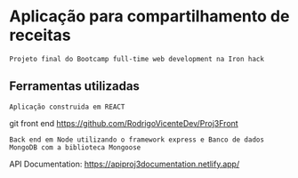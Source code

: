 # Aplicação para compartilhamento de receitas

	Projeto final do Bootcamp full-time web development na Iron hack



## Ferramentas utilizadas

	Aplicação construida em REACT
  
  git front end https://github.com/RodrigoVicenteDev/Proj3Front
  
	Back end em Node utilizando o framework express e Banco de dados MongoDB com a biblioteca Mongoose
API Documentation: https://apiproj3documentation.netlify.app/

